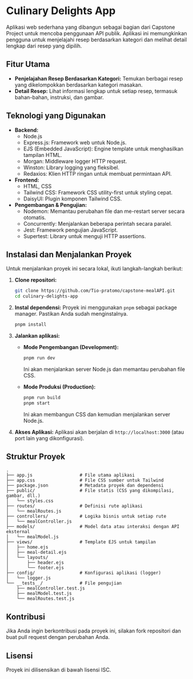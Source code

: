 # Culinary Delights App

Aplikasi web sederhana yang dibangun sebagai bagian dari Capstone Project untuk mencoba penggunaan API publik. Aplikasi ini memungkinkan pengguna untuk menjelajahi resep berdasarkan kategori dan melihat detail lengkap dari resep yang dipilih.

## Fitur Utama

- **Penjelajahan Resep Berdasarkan Kategori:** Temukan berbagai resep yang dikelompokkan berdasarkan kategori masakan.
- **Detail Resep:** Lihat informasi lengkap untuk setiap resep, termasuk bahan-bahan, instruksi, dan gambar.

## Teknologi yang Digunakan

- **Backend:**
  - Node.js
  - Express.js: Framework web untuk Node.js.
  - EJS (Embedded JavaScript): Engine template untuk menghasilkan tampilan HTML.
  - Morgan: Middleware logger HTTP request.
  - Winston: Library logging yang fleksibel.
  - Redaxios: Klien HTTP ringan untuk membuat permintaan API.
- **Frontend:**
  - HTML, CSS
  - Tailwind CSS: Framework CSS utility-first untuk styling cepat.
  - DaisyUI: Plugin komponen Tailwind CSS.
- **Pengembangan & Pengujian:**
  - Nodemon: Memantau perubahan file dan me-restart server secara otomatis.
  - Concurrently: Menjalankan beberapa perintah secara paralel.
  - Jest: Framework pengujian JavaScript.
  - Supertest: Library untuk menguji HTTP assertions.

## Instalasi dan Menjalankan Proyek

Untuk menjalankan proyek ini secara lokal, ikuti langkah-langkah berikut:

1.  **Clone repositori:**

    ```bash
    git clone https://github.com/Tio-pratomo/capstone-mealAPI.git
    cd culinary-delights-app
    ```

2.  **Instal dependensi:**
    Proyek ini menggunakan `pnpm` sebagai package manager. Pastikan Anda sudah menginstalnya.

    ```bash
    pnpm install
    ```

3.  **Jalankan aplikasi:**

    - **Mode Pengembangan (Development):**

      ```bash
      pnpm run dev
      ```

      Ini akan menjalankan server Node.js dan memantau perubahan file CSS.

    - **Mode Produksi (Production):**
      ```bash
      pnpm run build
      pnpm start
      ```
      Ini akan membangun CSS dan kemudian menjalankan server Node.js.

4.  **Akses Aplikasi:**
    Aplikasi akan berjalan di `http://localhost:3000` (atau port lain yang dikonfigurasi).

## Struktur Proyek

```
.
├── app.js                  # File utama aplikasi
├── app.css                 # File CSS sumber untuk Tailwind
├── package.json            # Metadata proyek dan dependensi
├── public/                 # File statis (CSS yang dikompilasi, gambar, dll.)
│   └── styles.css
├── routes/                 # Definisi rute aplikasi
│   └── mealRoutes.js
├── controllers/            # Logika bisnis untuk setiap rute
│   └── mealController.js
├── models/                 # Model data atau interaksi dengan API eksternal
│   └── mealModel.js
├── views/                  # Template EJS untuk tampilan
│   ├── home.ejs
│   ├── meal-detail.ejs
│   └── layouts/
│       ├── header.ejs
│       └── footer.ejs
├── config/                 # Konfigurasi aplikasi (logger)
│   └── logger.js
└── __tests__/              # File pengujian
    ├── mealController.test.js
    ├── mealModel.test.js
    └── mealRoutes.test.js
```

## Kontribusi

Jika Anda ingin berkontribusi pada proyek ini, silakan fork repositori dan buat pull request dengan perubahan Anda.

## Lisensi

Proyek ini dilisensikan di bawah lisensi ISC.
